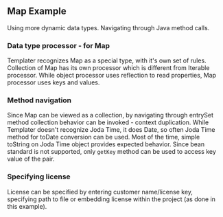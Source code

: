 ## Map Example

Using more dynamic data types. Navigating through Java method calls.

### Data type processor - for Map

Templater recognizes Map as a special type, with it's own set of rules. 
Collection of Map has its own processor which is different from Iterable processor.
While object processor uses reflection to read properties, Map processor uses keys and values.

### Method navigation

Since Map can be viewed as a collection, by navigating through entrySet method collection behavior can be invoked - context duplication.
While Templater doesn't recognize Joda Time, it does Date, so often Joda Time method for toDate conversion can be used.
Most of the time, simple toString on Joda Time object provides expected behavior.
Since bean standard is not supported, only `getKey` method can be used to access key value of the pair.

### Specifying license

License can be specified by entering customer name/license key, specifying path to file or embedding license within the project (as done in this example).
